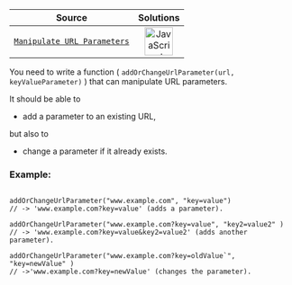 <!-- INFO TABLE BEGIN -->

| Source                                                                               | Solutions                                                                                                                                                    |
| :----------------------------------------------------------------------------------: | :----------------------------------------------------------------------------------------------------------------------------------------------------------: |
| [`Manipulate URL Parameters`](https://www.codewars.com/kata/524300d5add6f657e20008ff) | [<img src="https://res.cloudinary.com/rascaltwo/image/upload/v1631924076/javascript_ehszr7.svg" alt="JavaScript" title="JavaScript" width="50" />](s05.js) |

<!-- INFO TABLE END -->

You need to write a function ( `addOrChangeUrlParameter(url, keyValueParameter)` ) that can manipulate URL parameters.

It should be able to

-   add a parameter to an existing URL,

but also to

-   change a parameter if it already exists.

### Example:

```

addOrChangeUrlParameter("www.example.com", "key=value")
// -> 'www.example.com?key=value' (adds a parameter).

addOrChangeUrlParameter("www.example.com?key=value", "key2=value2" )
// -> 'www.example.com?key=value&key2=value2' (adds another parameter).

addOrChangeUrlParameter("www.example.com?key=oldValue`", "key=newValue" )
// ->'www.example.com?key=newValue' (changes the parameter).
```

